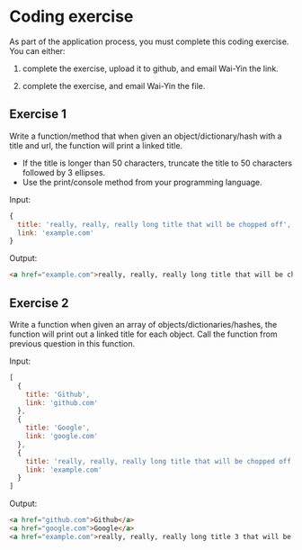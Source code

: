 # Coding exercise

As part of the application process, you must complete this coding exercise. You can either:

1. complete the exercise, upload it to github, and email Wai-Yin the link.

2. complete the exercise, and email Wai-Yin the file.

## Exercise 1

Write a function/method that when given an object/dictionary/hash with a title and url, the function will print a linked title.

* If the title is longer than 50 characters, truncate the title to 50 characters followed by 3 ellipses.
* Use the print/console method from your programming language.

Input:
```js
{
  title: 'really, really, really long title that will be chopped off',
  link: 'example.com'
}
```

Output:
```html
<a href="example.com">really, really, really long title that will be cho…</a>
```

## Exercise 2

Write a function when given an array of objects/dictionaries/hashes, the function will print out a linked title for each object. Call the function from previous question in this function.

Input:
```js
[
  {
    title: 'Github',
    link: 'github.com'
  },
  {
    title: 'Google',
    link: 'google.com'
  },
  {
    title: 'really, really, really long title that will be chopped off',
    link: 'example.com'
  }
]
```

Output:
```html
<a href="github.com">Github</a>
<a href="google.com">Google</a>
<a href="example.com">really, really, really long title 3 that will be ch…</a>
```

